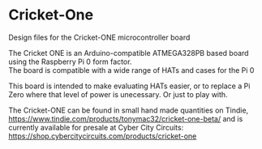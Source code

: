 # Cricket-One
Design files for the Cricket-ONE microcontroller board

The Cricket ONE is an Arduino-compatible ATMEGA328PB based board using the Raspberry Pi 0 form factor.  
The board is compatible with a wide range of HATs and cases for the Pi 0

This board is intended to make evaluating HATs easier, or to replace a Pi Zero where that level of power is unecessary.  Or just to play with.

The Cricket-ONE can be found in small hand made quantities on Tindie, https://www.tindie.com/products/tonymac32/cricket-one-beta/
and is currently available for presale at Cyber City Circuits: https://shop.cybercitycircuits.com/products/cricket-one
